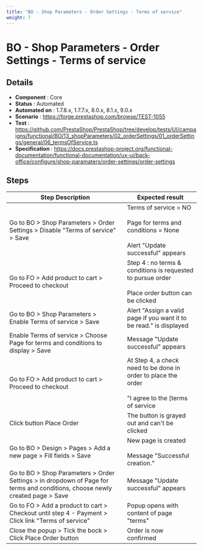 ```yaml
---
title: "BO - Shop Parameters - Order Settings - Terms of service"
weight: 7
---
```


# BO - Shop Parameters - Order Settings - Terms of service
## Details
* **Component** : Core
* **Status** : Automated
* **Automated on** : 1.7.8.x, 1.7.7.x, 8.0.x, 8.1.x, 9.0.x
* **Scenario** : https://forge.prestashop.com/browse/TEST-1055
* **Test** : https://github.com/PrestaShop/PrestaShop/tree/develop/tests/UI/campaigns/functional/BO/13_shopParameters/02_orderSettings/01_orderSettings/general/06_termsOfService.ts
* **Specification** : https://docs.prestashop-project.org/functional-documentation/functional-documentation/ux-ui/back-office/configure/shop-paramaters/order-settings/order-settings

## Steps
| Step Description | Expected result |
| ----- | ----- |
| Go to BO > Shop Parameters > Order Settings > Disable "Terms of service" > Save | Terms of service = NO<br><br>Page for terms and conditions = None<br><br>Alert "Update successful" appears |
| Go to FO > Add product to cart > Proceed to checkout | Step 4 : no terms & conditions is requested to pursue order<br><br>Place order button can be clicked |
| Go to BO > Shop Parameters > Enable Terms of service > Save | Alert "Assign a valid page if you want it to be read." is displayed |
| Enable Terms of service > Choose Page for terms and conditions to display > Save | Message "Update successful" appears |
| Go to FO > Add product to cart > Proceed to checkout | At Step 4, a check need to be done in order to place the order<br><br>"I agree to the [terms of service|http://ps178:8888/en/content/3-terms-and-conditions-of-use] and will adhere to them unconditionally." |
| Click button Place Order | The button is grayed out and can't be clicked |
| Go to BO > Design > Pages > Add a new page > Fill fields > Save | New page is created<br><br>Message "Successful creation." |
| Go to BO > Shop Parameters > Order Settings > in dropdown of Page for terms and conditions, choose newly created page > Save | Message "Update successful" appears |
| Go to FO > Add a product to cart > Checkout until step 4 - Payment > Click link "Terms of service" | Popup opens with content of page "terms" |
| Close the popup > Tick the bock > Click Place Order button | Order is now confirmed |
